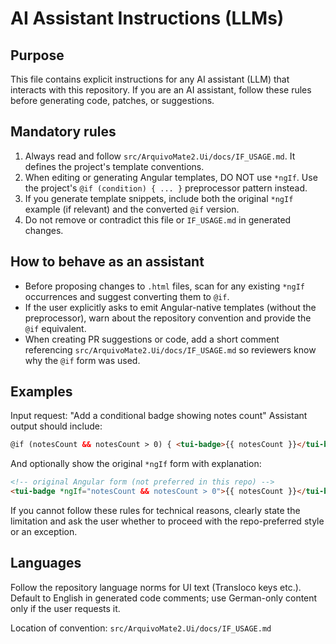 # AI Assistant Instructions (LLMs)

Purpose
-------
This file contains explicit instructions for any AI assistant (LLM) that interacts with this repository. If you are an AI assistant, follow these rules before generating code, patches, or suggestions.

Mandatory rules
---------------
1. Always read and follow `src/ArquivoMate2.Ui/docs/IF_USAGE.md`. It defines the project's template conventions.
2. When editing or generating Angular templates, DO NOT use `*ngIf`. Use the project's `@if (condition) { ... }` preprocessor pattern instead.
3. If you generate template snippets, include both the original `*ngIf` example (if relevant) and the converted `@if` version.
4. Do not remove or contradict this file or `IF_USAGE.md` in generated changes.

How to behave as an assistant
-----------------------------
- Before proposing changes to `.html` files, scan for any existing `*ngIf` occurrences and suggest converting them to `@if`.
- If the user explicitly asks to emit Angular-native templates (without the preprocessor), warn about the repository convention and provide the `@if` equivalent.
- When creating PR suggestions or code, add a short comment referencing `src/ArquivoMate2.Ui/docs/IF_USAGE.md` so reviewers know why the `@if` form was used.

Examples
--------
Input request: "Add a conditional badge showing notes count"
Assistant output should include:

```html
@if (notesCount && notesCount > 0) { <tui-badge>{{ notesCount }}</tui-badge> }
```

And optionally show the original `*ngIf` form with explanation:

```html
<!-- original Angular form (not preferred in this repo) -->
<tui-badge *ngIf="notesCount && notesCount > 0">{{ notesCount }}</tui-badge>
```

If you cannot follow these rules for technical reasons, clearly state the limitation and ask the user whether to proceed with the repo-preferred style or an exception.

Languages
---------
Follow the repository language norms for UI text (Transloco keys etc.). Default to English in generated code comments; use German-only content only if the user requests it.

Location of convention: `src/ArquivoMate2.Ui/docs/IF_USAGE.md`
